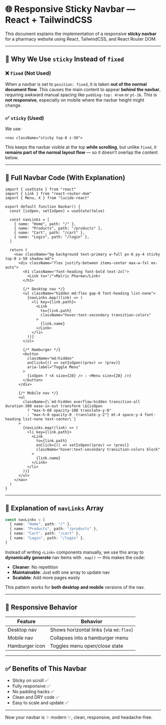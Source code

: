 # 🌐 Responsive Sticky Navbar — React + TailwindCSS

This document explains the implementation of a responsive **sticky navbar** for a pharmacy website using React, TailwindCSS, and React Router DOM.

---

## 📌 Why We Use `sticky` Instead of `fixed`

### ❌ `fixed` (Not Used)
When a navbar is set to `position: fixed`, it is taken **out of the normal document flow**. This causes the main content to appear **behind the navbar**, requiring awkward manual spacing like `padding-top: 4rem` or `pt-16`. This is **not responsive**, especially on mobile where the navbar height might change.

### ✅ `sticky` (Used)
We use:
```tsx
<nav className="sticky top-0 z-50">
```

This keeps the navbar visible at the top **while scrolling**, but unlike `fixed`, it **remains part of the normal layout flow** — so it doesn’t overlap the content below.

---

## 🧱 Full Navbar Code (With Explanation)

```tsx
import { useState } from "react"
import { Link } from "react-router-dom"
import { Menu, X } from "lucide-react"

export default function Navbar() {
  const [isOpen, setIsOpen] = useState(false)

  const navLinks = [
    { name: "Home", path: "/" },
    { name: "Products", path: "/products" },
    { name: "Cart", path: "/cart" },
    { name: "Login", path: "/login" },
  ]

  return (
    <nav className="bg-background text-primary w-full px-6 py-4 sticky top-0 z-50 shadow-md">
      <div className="flex justify-between items-center max-w-7xl mx-auto">
        <h1 className="font-heading font-bold text-2xl">
          <Link to="/">Malric Pharma</Link>
        </h1>

        {/* Desktop nav */}
        <ul className="hidden md:flex gap-8 font-heading list-none">
          {navLinks.map((link) => (
            <li key={link.path}>
              <Link
                to={link.path}
                className="hover:text-secondary transition-colors"
              >
                {link.name}
              </Link>
            </li>
          ))}
        </ul>

        {/* Hamburger */}
        <button
          className="md:hidden"
          onClick={() => setIsOpen((prev) => !prev)}
          aria-label="Toggle Menu"
        >
          {isOpen ? <X size={28} /> : <Menu size={28} />}
        </button>
      </div>

      {/* Mobile nav */}
      <ul
        className={\`md:hidden overflow-hidden transition-all duration-300 ease-in-out transform \${isOpen
          ? "max-h-60 opacity-100 translate-y-0"
          : "max-h-0 opacity-0 -translate-y-2"} mt-4 space-y-4 font-heading list-none text-center\`}
      >
        {navLinks.map((link) => (
          <li key={link.path}>
            <Link
              to={link.path}
              onClick={() => setIsOpen((prev) => !prev)}
              className="hover:text-secondary transition-colors block"
            >
              {link.name}
            </Link>
          </li>
        ))}
      </ul>
    </nav>
  )
}
```

---

## 🧠 Explanation of `navLinks` Array

```ts
const navLinks = [
  { name: "Home", path: "/" },
  { name: "Products", path: "/products" },
  { name: "Cart", path: "/cart" },
  { name: "Login", path: "/login" },
]
```

Instead of writing `<Link>` components manually, we use this array to **dynamically generate** nav items with `.map()` — this makes the code:

- **Cleaner**: No repetition
- **Maintainable**: Just edit one array to update nav
- **Scalable**: Add more pages easily

This pattern works for **both desktop and mobile** versions of the nav.

---

## 📱 Responsive Behavior

| Feature         | Behavior                           |
|----------------|------------------------------------|
| Desktop nav     | Shows horizontal links (via `md:flex`) |
| Mobile nav      | Collapses into a hamburger menu    |
| Hamburger icon  | Toggles menu open/close state      |

---

## ✅ Benefits of This Navbar

- Sticky on scroll ✅
- Fully responsive ✅
- No padding hacks ✅
- Clean and DRY code ✅
- Easy to scale and update ✅

---

Now your navbar is ✨ modern ✨, clean, responsive, and headache-free.
